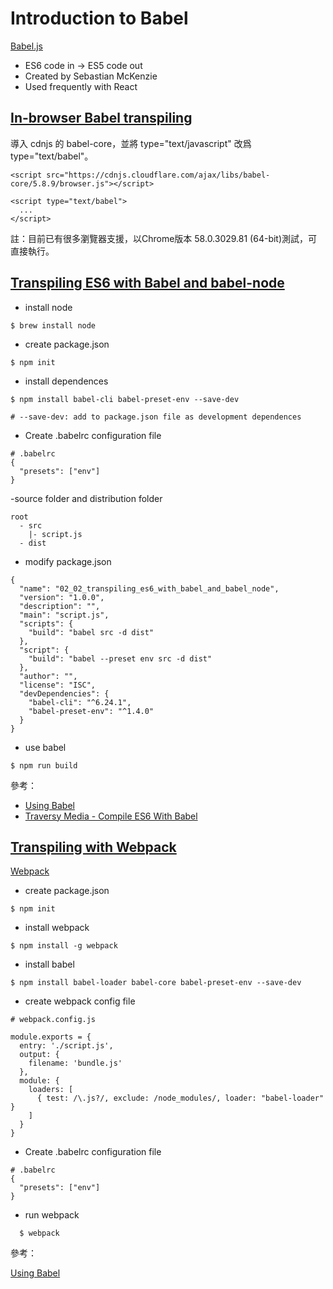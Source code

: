 # Introduction to Babel

[Babel.js](https://babeljs.io/)
- ES6 code in -> ES5 code out
- Created by Sebastian McKenzie
- Used frequently with React

## [In-browser Babel transpiling](./02_01_in_browser_babel_transpiling)
導入 cdnjs 的 babel-core，並將 type="text/javascript" 改爲 type="text/babel"。

```
<script src="https://cdnjs.cloudflare.com/ajax/libs/babel-core/5.8.9/browser.js"></script>

<script type="text/babel">
  ...
</script>
```

註：目前已有很多瀏覽器支援，以Chrome版本 58.0.3029.81 (64-bit)測試，可直接執行。

## [Transpiling ES6 with Babel and babel-node](./02_02_transpiling_es6_with_babel_and_babel_node)

- install node

```
$ brew install node
```

- create package.json

```
$ npm init
```

- install dependences

```
$ npm install babel-cli babel-preset-env --save-dev

# --save-dev: add to package.json file as development dependences
```

- Create .babelrc configuration file

```
# .babelrc
{
  "presets": ["env"]
}
```

-source folder and distribution folder
```
root
  - src
    |- script.js
  - dist
```

- modify package.json

```
{
  "name": "02_02_transpiling_es6_with_babel_and_babel_node",
  "version": "1.0.0",
  "description": "",
  "main": "script.js",
  "scripts": {
    "build": "babel src -d dist"
  },
  "script": {
    "build": "babel --preset env src -d dist"
  },
  "author": "",
  "license": "ISC",
  "devDependencies": {
    "babel-cli": "^6.24.1",
    "babel-preset-env": "^1.4.0"
  }
}

```

- use babel

```
$ npm run build
```

參考：
- [Using Babel](https://babeljs.io/docs/setup/#installation)
- [Traversy Media - Compile ES6 With Babel](https://www.youtube.com/watch?v=sZ0z7B7QmjI)

## [Transpiling with Webpack](./02_03_transpiling_with_webpack)

[Webpack](https://webpack.github.io/)

- create package.json

```
$ npm init
```

- install webpack

```
$ npm install -g webpack
```

- install babel

```
$ npm install babel-loader babel-core babel-preset-env --save-dev
```

- create webpack config file

```
# webpack.config.js

module.exports = {
  entry: './script.js',
  output: {
    filename: 'bundle.js'
  },
  module: {
    loaders: [
      { test: /\.js?/, exclude: /node_modules/, loader: "babel-loader" }
    ]
  }
}
```

- Create .babelrc configuration file

```
# .babelrc
{
  "presets": ["env"]
}
```

- run webpack

```
  $ webpack
```

參考：

[Using Babel](https://babeljs.io/docs/setup/#installation)